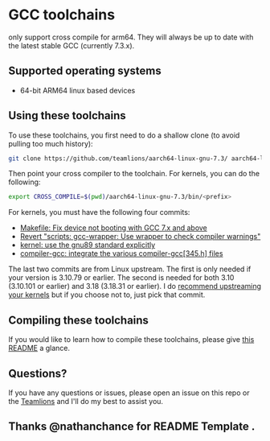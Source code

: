 # GCC toolchains

only support cross compile for arm64. They will always be up to date with the latest stable GCC (currently 7.3.x).

## Supported operating systems

* 64-bit ARM64 linux based devices

## Using these toolchains

To use these toolchains, you first need to do a shallow clone (to avoid pulling too much history):

```bash
git clone https://github.com/teamlions/aarch64-linux-gnu-7.3/ aarch64-linux-gnu-7.3
```

Then point your cross compiler to the toolchain. For kernels, you can do the following:

```bash
export CROSS_COMPILE=$(pwd)/aarch64-linux-gnu-7.3/bin/<prefix>
```

For kernels, you must have the following four commits:
+ [Makefile: Fix device not booting with GCC 7.x and above](https://github.com/nathanchance/angler/commit/406d54a7f006142372157d4fb49d7e76a5564d00)
+ [Revert "scripts: gcc-wrapper: Use wrapper to check compiler warnings"](https://android.googlesource.com/kernel/msm/+/e7fb62baa7c8b803d7e3b3f3d8bf4e2b916b659d)
+ [kernel: use the gnu89 standard explicitly](https://github.com/torvalds/linux/commit/51b97e354ba9fce1890cf38ecc754aa49677fc89)
+ [compiler-gcc: integrate the various compiler-gcc\[345.h\] files](https://github.com/torvalds/linux/commit/cb984d101b30eb7478d32df56a0023e4603cba7f)

The last two commits are from Linux upstream. The first is only needed if your version is 3.10.79 or earlier. The second is needed for both 3.10 (3.10.101 or earlier) and 3.18 (3.18.31 or earlier). I do [recommend upstreaming your kernels](https://forum.xda-developers.com/android/software-hacking/reference-how-to-upstream-android-kernel-t3626913) but if you choose not to, just pick that commit.

## Compiling these toolchains

If you would like to learn how to compile these toolchains, please give [this README](https://github.com/nathanchance/build-tools-gcc/blob/master/README.md) a glance.

## Questions?

If you have any questions or issues, please open an issue on this repo or the [Teamlions](https://t.me/joinchat/JlJy8FNVwW-BFTp5doVoMw) and I'll do my best to assist you.

## Thanks @nathanchance for README Template .
